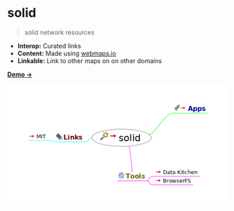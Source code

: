 # solid

> solid network resources

- **Interop:** Curated links
- **Content:** Made using [webmaps.io](https://webmaps.io/)
- **Linkable:** Link to other maps on on other domains

[**Demo →**](https://melvincarvalho.github.io/solid/index.html)


![solid](https://raw.githubusercontent.com/melvincarvalho/solid/gh-pages/index.html_files/image.png)
